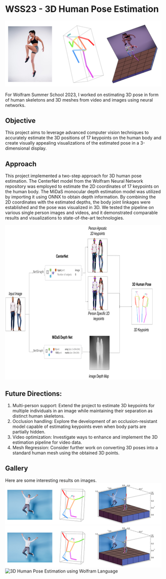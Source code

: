 # WSS23 - 3D Human Pose Estimation

<img src="Pose Collage Banner.png" alt="3D Human Pose Estimation using Wolfram Language"/>

For Wolfram Summer School 2023, I worked on estimating 3D pose in form of human skeletons and 3D meshes from video and images using neural networks.

## Objective
This project aims to leverage advanced computer vision techniques to accurately estimate the 3D positions of 17 keypoints on the human body and create visually appealing visualizations of the estimated pose in a 3-dimensional display.


## Approach
This project implemented a two-step approach for 3D human pose estimation. The CenterNet model from the Wolfram Neural Network repository was employed to estimate the 2D coordinates of 17 keypoints on the human body. The MiDaS monocular depth estimation model was utilized by importing it using ONNX to obtain depth information. By combining the 2D coordinates with the estimated depths, the body joint linkages were established and the pose was visualized in 3D. We tested the pipeline on various single person images and videos, and it demonstrated comparable results and visualizations to state-of-the-art technologies.

<img src="architecture.png" alt="3D Human Pose Estimation using Wolfram Language" height="500"/>

## Future Directions:

1. Multi-person support: Extend the project to estimate 3D keypoints for multiple individuals in an image while maintaining their separation as distinct human skeletons.
2. Occlusion handling: Explore the development of an occlusion-resistant model capable of estimating keypoints even when body parts are partially hidden.
3. Video optimization: Investigate ways to enhance and implement the 3D estimation pipeline for video data.
4. Mesh Regression: Consider further work on converting 3D poses into a standard human mesh using the obtained 3D points.

## Gallery
Here are some interesting results on images.
<img src="Outputs/result-collage-1.png" alt="3D Human Pose Estimation using Wolfram Language"/>
<img src="Outputs/result-collage-1.png" alt="3D Human Pose Estimation using Wolfram Language"/>
<img src="Outputs/skeleton gif.gif" alt="3D Human Pose Estimation using Wolfram Language" height="300"/>
